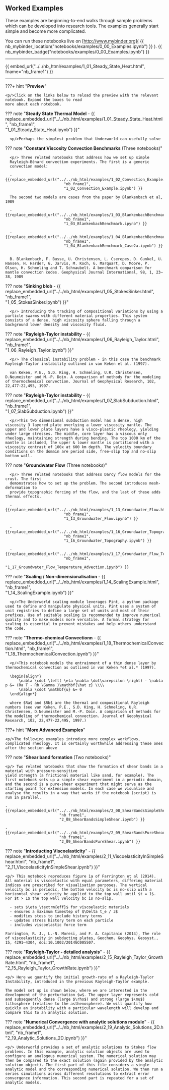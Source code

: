 ## Worked Examples

These examples are beginning-to-end walks through sample problems which can be developed into research tools. The examples generally start simple and become more complicated.


You can run these notebooks live on [http://www.mybinder.org]( {{    nb_mybinder_location("notebooks/examples/0_00_Examples.ipynb") }} ). {{  nb_mybinder_badge("notebooks/examples/0_00_Examples.ipynb") }}

---

<!-- This embeds the notebook -->

{{ embed_url("../../nb_html/examples/1_01_Steady_State_Heat.html", fname="nb_frame1") }}

---

???+ hint "**Preview**"

    <p/>Click on the links below to reload the preview with the relevant notebook. Expand the boxes to read
    more about each notebook.

??? note "**Steady State Thermal Model** - {{
          replace_embedded_url("../../nb_html/examples/1_01_Steady_State_Heat.html",
                        "nb_frame1",  
                        "1_01_Steady_State_Heat.ipynb") }}"

      <p/>Perhaps the simplest problem that Underworld can usefully solve

??? note "**Constant Viscosity Convection Benchmarks**  (Three notebooks)"

      <p/> Three related notebooks that address how we set up simple
      Rayleigh-Bénard convection experiments. The first is a generic
      convection model:

      - {{replace_embedded_url("../../nb_html/examples/1_02_Convection_Example.html",
                              "nb_frame1",  
                              "1_02_Convection_Example.ipynb") }}

      The second two models are cases from the paper by Blankenbach et al, 1989

      - {{replace_embedded_url("../../nb_html/examples/1_03_BlankenbachBenchmark.html",
                              "nb_frame1",  
                              "1_03_BlankenbachBenchmark.ipynb") }}

      - {{replace_embedded_url("../../nb_html/examples/1_04_BlankenbachBenchmark_Case2a.html",
                              "nb_frame1",  
                              "1_04_BlankenbachBenchmark_Case2a.ipynb") }}


      B. Blankenbach, F. Busse, U. Christensen, L. Cserepes, D. Gunkel, U. Hansen, H. Harder, G. Jarvis, M. Koch, G. Marquart, D. Moore, P. Olson, H. Schmeling and T. Schnaubelt. A benchmark comparison for mantle convection codes. Geophysical Journal International, 98, 1, 23–38, 1989

??? note "**Sinking blob** - {{
                replace_embedded_url("../../nb_html/examples/1_05_StokesSinker.html",
                              "nb_frame1",  
                              "1_05_StokesSinker.ipynb") }}"

      <p/> Introducing the tracking of compositional variations by using a particle swarms with different material properties. This system consists of a dense, high viscosity sphere falling through a background lower density and viscosity fluid.

??? note "**Rayleigh-Taylor instability** - {{
                replace_embedded_url("../../nb_html/examples/1_06_Rayleigh_Taylor.html",
                              "nb_frame1",  
                              "1_06_Rayleigh_Taylor.ipynb") }}"     

      <p/> The classical instability problem - in this case the benchmark Rayleigh-Taylor instability outlined in van Keken et al. (1997).

      van Keken, P.E., S.D. King, H. Schmeling, U.R. Christensen, D.Neumeister and M.-P. Doin. A comparison of methods for the modeling of thermochemical convection. Journal of Geophysical Research, 102, 22,477-22,495, 1997.


??? note "**Rayleigh-Taylor instability** - {{
                replace_embedded_url("../../nb_html/examples/1_07_SlabSubduction.html",
                        "nb_frame1",  
                        "1_07_SlabSubduction.ipynb") }}"    

      <p/>This two dimensional subduction model has a dense, high viscosity 3 layered plate overlying a lower viscosity mantle. The upper and lower plate layers have a visco-plastic rheology, yielding under large stresses. The middle, core layer has a viscous only rheology, maintaining strength during bending. The top 1000 km of the mantle is included, the upper & lower mantle is partitioned with a viscosity contrast of 100x at 600 km depth. The velocity boundary conditions on the domain are period side, free-slip top and no-slip bottom wall.


??? note "**Groundwater Flow**  (Three notebooks)"

      <p/> Three related notebooks that address Darcy flow models for the crust. The first
      demonstrates how to set up the problem. The second introduces mesh-deformation to
      provide topographic forcing of the flow, and the last of these adds thermal effects.

      - {{replace_embedded_url("../../nb_html/examples/1_13_Groundwater_Flow.html",
                              "nb_frame1",  
                              "1_13_Groundwater_Flow.ipynb") }}

      - {{replace_embedded_url("../../nb_html/examples/1_16_Groundwater_Topography.html",
                              "nb_frame1",  
                              "1_16_Groundwater_Topography.ipynb") }}

      - {{replace_embedded_url("../../nb_html/examples/1_17_Groundwater_Flow_Temperature_Advection.html",
                              "nb_frame1",  
                              "1_17_Groundwater_Flow_Temperature_Advection.ipynb") }}


??? note "**Scaling / Non-dimensionalisation** - {{
                replace_embedded_url("../../nb_html/examples/1_14_ScalingExample.html",
                        "nb_frame1",  
                        "1_14_ScalingExample.ipynb") }}"    

      <p/>The Underworld scaling module leverages Pint, a python package used to define and manipulate physical units. Pint uses a system of unit registries to define a large set of units and most of their prefixes. Use of suitable scaling is recommended to improve numerical quality and to make models more versatile. A formal strategy for scaling is essential to prevent mistakes and help others understand the code.

??? note "**Thermo-chemical Convectionn** - {{
                  replace_embedded_url("../../nb_html/examples/1_18_ThermochemicalConvection.html",
                          "nb_frame1",  
                          "1_18_ThermochemicalConvection.ipynb") }}"    

      <p/>This notebook models the entrainment of a thin dense layer by thermochemical convection as outlined in van Keken *et al.* (1997).

      \begin{align*}
          \nabla \cdot \left( \eta \nabla \dot\varepsilon \right) - \nabla p &= (Ra T - Rb \Gamma )\mathbf{\hat z} \\\\
          \nabla \cdot \mathbf{u} &= 0
      \end{align*}

      where $Ra$ and $Rb$ are the thermal and compositional Rayleigh numbers (see van Keken, P.E., S.D. King, H. Schmeling, U.R. Christensen, D.Neumeister and M.-P. Doin. A comparison of methods for the modeling of thermochemical convection. Journal of Geophysical Research, 102, 22,477-22,495, 1997.)  



???+ hint "**More Advanced Examples**"

    <p/>The following examples introduce more complex workflows, complicated rheology. It is certainly worthwhile addressing these ones after the section above


??? note "**Shear band formation**  (Two notebooks)"

    <p/> Two related notebooks that show the formation of shear bands in a material with pressure-sensitive
    yield strength (a frictional material like sand, for example). The first notebook sets up a simple shear experiment in a periodic domain, and the second is a pure-shear experiment that might serve as the starting point for extension models. In each case we visualise and analyse the results in a way that works if the notebook (script) is run in parallel.

    - {{replace_embedded_url("../../nb_html/examples/2_08_ShearBandsSimpleShear.html",
                            "nb_frame1",  
                            "2_08_ShearBandsSimpleShear.ipynb") }}

    - {{replace_embedded_url("../../nb_html/examples/2_09_ShearBandsPureShear.html",
                            "nb_frame1",  
                            "2_09_ShearBandsPureShear.ipynb") }}


??? note "**Introducting Viscoelasticity**" - {{
                  replace_embedded_url("../../nb_html/examples/2_11_ViscoelasticityInSimpleShear.html",
                          "nb_frame1",  
                          "2_11_ViscoelasticityInSimpleShear.ipynb") }}"    

    <p/> This notebook reproduces figure 1a of Farrington et al (2014). All material is viscoelastic with equal parameters, differing material indices are prescribed for visualisation purposes. The vertical velocity bc is periodic, the bottom velocity bc is no-slip with a horizontal shear velocity bc applied to the top wall until $t = 1$.  For $t > 1$ the top wall velocity bc is no-slip.

      - sets $\eta_\textrm{eff}$ for viscoelastic materials
      - ensures a maximum timestep of $\Delta t_e / 3$
      - modifies stess to include history terms
      - updates stress history term on each particle
      - includes viscoelastic force term

    Farrington, R. J., L.-N. Moresi, and F. A. Capitanio (2014), The role of viscoelasticity in subducting plates, Geochem. Geophys. Geosyst., 15, 4291–4304, doi:10.1002/2014GC005507.


??? note "**Rayleigh-Taylor - detailed analysis**" - {{
                  replace_embedded_url("../../nb_html/examples/2_15_Rayleigh_Taylor_GrowthRate.html",
                          "nb_frame1",  
                          "2_15_Rayleigh_Taylor_GrowthRate.ipynb") }}"    

    <p/> Here we quantify the initial growth-rate of a Rayleigh-Taylor Instability, introduced in the previous Rayleigh-Taylor example.

    The model set up is shown below, where we are interested in the development of the perturbation $w$. The upper layer represents cold and subsequently dense (large $\rho$) and strong (large $\mu$) lithosphere (relative to the asthenosphere). We will quantify how quickly an instability with a particular wavelength will develop and compare this to an analytic solution.


??? note "**Numerical Convergence with analytic solutions module**" - {{
                  replace_embedded_url("../../nb_html/examples/2_19_Analytic_Solutions_2D.html",
                          "nb_frame1",  
                          "2_19_Analytic_Solutions_2D.ipynb") }}"    

    <p/> Underworld provides a set of analytic solutions to Stokes flow problems. In this example, analytic solution objects are used to configure an analogous numerical system. The numerical solution may then be compared to the exact solution (again provided by the analytic solution object). The first part of this file considers a single analytic model and the corresponding numerical solution. We then run a series simulations across different resolutions to extract error convergence information. This second part is repeated for a set of analytic models.
